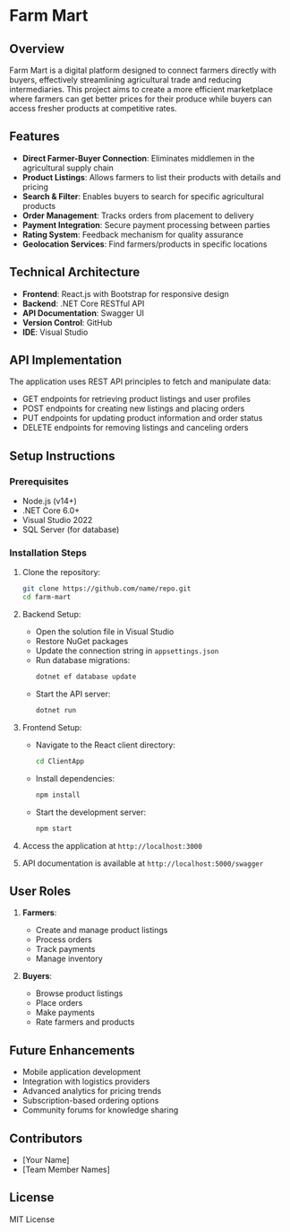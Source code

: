 # Farm Mart

## Overview
Farm Mart is a digital platform designed to connect farmers directly with buyers, effectively streamlining agricultural trade and reducing intermediaries. This project aims to create a more efficient marketplace where farmers can get better prices for their produce while buyers can access fresher products at competitive rates.

## Features
- **Direct Farmer-Buyer Connection**: Eliminates middlemen in the agricultural supply chain
- **Product Listings**: Allows farmers to list their products with details and pricing
- **Search & Filter**: Enables buyers to search for specific agricultural products
- **Order Management**: Tracks orders from placement to delivery
- **Payment Integration**: Secure payment processing between parties
- **Rating System**: Feedback mechanism for quality assurance
- **Geolocation Services**: Find farmers/products in specific locations

## Technical Architecture
- **Frontend**: React.js with Bootstrap for responsive design
- **Backend**: .NET Core RESTful API
- **API Documentation**: Swagger UI
- **Version Control**: GitHub
- **IDE**: Visual Studio

## API Implementation
The application uses REST API principles to fetch and manipulate data:
- GET endpoints for retrieving product listings and user profiles
- POST endpoints for creating new listings and placing orders
- PUT endpoints for updating product information and order status
- DELETE endpoints for removing listings and canceling orders

## Setup Instructions

### Prerequisites
- Node.js (v14+)
- .NET Core 6.0+
- Visual Studio 2022
- SQL Server (for database)

### Installation Steps
1. Clone the repository:
   ```bash
   git clone https://github.com/name/repo.git
   cd farm-mart
   ```

2. Backend Setup:
   - Open the solution file in Visual Studio
   - Restore NuGet packages
   - Update the connection string in `appsettings.json`
   - Run database migrations:
     ```bash
     dotnet ef database update
     ```
   - Start the API server:
     ```bash
     dotnet run
     ```

3. Frontend Setup:
   - Navigate to the React client directory:
     ```bash
     cd ClientApp
     ```
   - Install dependencies:
     ```bash
     npm install
     ```
   - Start the development server:
     ```bash
     npm start
     ```

4. Access the application at `http://localhost:3000`
5. API documentation is available at `http://localhost:5000/swagger`

## User Roles
1. **Farmers**:
   - Create and manage product listings
   - Process orders
   - Track payments
   - Manage inventory

2. **Buyers**:
   - Browse product listings
   - Place orders
   - Make payments
   - Rate farmers and products

## Future Enhancements
- Mobile application development
- Integration with logistics providers
- Advanced analytics for pricing trends
- Subscription-based ordering options
- Community forums for knowledge sharing

## Contributors
- [Your Name]
- [Team Member Names]

## License
MIT License
